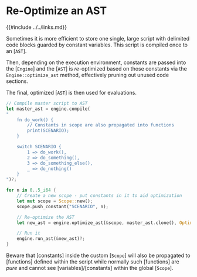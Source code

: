 Re-Optimize an AST
==================

{{#include ../../links.md}}

Sometimes it is more efficient to store one single, large script with delimited code blocks guarded by
constant variables.  This script is compiled once to an [`AST`].

Then, depending on the execution environment, constants are passed into the [`Engine`] and the [`AST`]
is _re_-optimized based on those constants via the `Engine::optimize_ast` method,
effectively pruning out unused code sections.

The final, optimized [`AST`] is then used for evaluations.

```rust no_run
// Compile master script to AST
let master_ast = engine.compile(
"
    fn do_work() {
        // Constants in scope are also propagated into functions
        print(SCENARIO);
    }

    switch SCENARIO {
        1 => do_work(),
        2 => do_something(),
        3 => do_something_else(),
        _ => do_nothing()
    }
")?;

for n in 0..5_i64 {
    // Create a new scope - put constants in it to aid optimization
    let mut scope = Scope::new();
    scope.push_constant("SCENARIO", n);

    // Re-optimize the AST
    let new_ast = engine.optimize_ast(&scope, master_ast.clone(), OptimizationLevel::Simple);

    // Run it
    engine.run_ast(&new_ast)?;
}
```

Beware that [constants] inside the custom [`Scope`] will also be propagated to [functions] defined
within the script while normally such [functions] are _pure_ and cannot see [variables]/[constants]
within the global [`Scope`].
